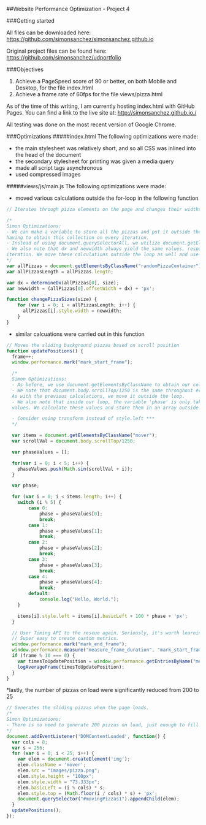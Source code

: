 ##Website Performance Optimization - Project 4

###Getting started

All files can be downloaded here:
https://github.com/simonsanchez/simonsanchez.github.io

Original project files can be found here:
https://github.com/simonsanchez/udportfolio

###Objectives

1. Achieve a PageSpeed score of 90 or better, on both Mobile and Desktop, for the file index.html
2. Achieve a frame rate of 60fps for the file views/pizza.html

As of the time of this writing, I am currently hosting index.html with GitHub Pages. You can find a link to the live site at:
http://simonsanchez.github.io./

All testing was done on the most recent version of Google Chrome.

###Optimizations
#####index.html
The following optimizations were made:

* the main stylesheet was relatively short, and so all CSS was inlined into the head of the document
* the secondary stylesheet for printing was given a media query
* made all script tags asynchronous
* used compressed images

#####views/js/main.js
The following optimizations were made:
* moved various calculations outside the for-loop in the following function
```js
// Iterates through pizza elements on the page and changes their widths

/*
Simon Optimizations:
- We can make a variable to store all the pizzas and put it outside the loop. This avoids
having to obtain this collection on every iteration.
- Instead of using document.querySelectorAll, we utilize document.getElementsByClassName to gather the desired collection.
- We also note that dx and newwidth always yield the same values, respectivey, on every
iteration. We move these calculations outside the loop as well and use the first element in our pizza collection for the calculations.
*/
var allPizzas = document.getElementsByClassName("randomPizzaContainer");
var allPizzasLength = allPizzas.length;

var dx = determineDx(allPizzas[0], size);
var newwidth = (allPizzas[0].offsetWidth + dx) + 'px';

function changePizzaSizes(size) {
	for (var i = 0; i < allPizzasLength; i++) {
	  allPizzas[i].style.width = newwidth;
	}
}
```
* similar calcuations were carried out in this function
```js
// Moves the sliding background pizzas based on scroll position
function updatePositions() {
  frame++;
  window.performance.mark("mark_start_frame");

  /*
  Simon Optimizations:
  - As before, we use document.getElementsByClassName to obtain our collection.
  - We note that document.body.scrollTop/1250 is the same throughout every iteration.
  As with the previous calculations, we move it outside the loop.
  - We also note that inside our loop, the variable 'phase' is only taking five unique
  values. We calculate these values and store them in an array outside the loop.

  - Consider using transform instead of style.left ***
  */

  var items = document.getElementsByClassName("mover");
  var scrollVal = document.body.scrollTop/1250;

  var phaseValues = [];

  for(var i = 0; i < 5; i++) {
  	phaseValues.push(Math.sin(scrollVal + i));
  }

  var phase;

  for (var i = 0; i < items.length; i++) {
	switch (i % 5) {
		case 0:
			phase = phaseValues[0];
			break;
		case 1:
			phase = phaseValues[1];
			break;
		case 2:
			phase = phaseValues[2];
			break;
		case 3:
			phase = phaseValues[3];
			break;
		case 4:
			phase = phaseValues[4];
			break;
		default:
			console.log("Hello, World.");
	}

	items[i].style.left = items[i].basicLeft + 100 * phase + 'px';
  }

  // User Timing API to the rescue again. Seriously, it's worth learning.
  // Super easy to create custom metrics.
  window.performance.mark("mark_end_frame");
  window.performance.measure("measure_frame_duration", "mark_start_frame", "mark_end_frame");
  if (frame % 10 === 0) {
	var timesToUpdatePosition = window.performance.getEntriesByName("measure_frame_duration");
	logAverageFrame(timesToUpdatePosition);
  }
}
```
*lastly, the number of pizzas on load were significantly reduced from 200 to 25
```js
// Generates the sliding pizzas when the page loads.
/*
Simon Optimizations:
- There is no need to generate 200 pizzas on load, just enough to fill the screen.
*/
document.addEventListener('DOMContentLoaded', function() {
  var cols = 8;
  var s = 256;
  for (var i = 0; i < 25; i++) {
	var elem = document.createElement('img');
	elem.className = 'mover';
	elem.src = "images/pizza.png";
	elem.style.height = "100px";
	elem.style.width = "73.333px";
	elem.basicLeft = (i % cols) * s;
	elem.style.top = (Math.floor(i / cols) * s) + 'px';
	document.querySelector("#movingPizzas1").appendChild(elem);
  }
  updatePositions();
});
```